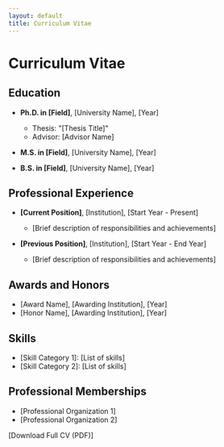 ```yaml
---
layout: default
title: Curriculum Vitae
---
```


# Curriculum Vitae

## Education

- **Ph.D. in [Field]**, [University Name], [Year]
  - Thesis: "[Thesis Title]"
  - Advisor: [Advisor Name]

- **M.S. in [Field]**, [University Name], [Year]

- **B.S. in [Field]**, [University Name], [Year]

## Professional Experience

- **[Current Position]**, [Institution], [Start Year - Present]
  - [Brief description of responsibilities and achievements]

- **[Previous Position]**, [Institution], [Start Year - End Year]
  - [Brief description of responsibilities and achievements]

## Awards and Honors

- [Award Name], [Awarding Institution], [Year]
- [Honor Name], [Awarding Institution], [Year]

## Skills

- [Skill Category 1]: [List of skills]
- [Skill Category 2]: [List of skills]

## Professional Memberships

- [Professional Organization 1]
- [Professional Organization 2]

[Download Full CV (PDF)]